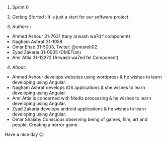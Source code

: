 1.  Sprint 0

2. *Getting Started* : It is just a start for our software project.

3. *Authors* : 
- Ahmed Ashour 31-7631 (tany arwash wa7d f component)
- Nagham Ashraf 31-1058
- Omar Ehab 31-5003, Twiter: @omareh02.
- Zyad Zakaria 31-0935 (DMETian)
- Amr Attia 31-12272 (Arwash wa7ed fel Component)

4. *About*:

- Ahmed Ashour develops websites using wordpress & he wishes to learn developing using Angular.
- Nagham Ashraf develops iOS applications & she wishes to learn developing using Angular.
- Amr Attia is concerned with Media processing & he wishes to learn developing using Angular.
- Zyad Zakaria develops android applications & he wishes to learn developing using Angular.
- Omar Shalaby Conscious observing being of games, film, art and people. Creating a horror game. 

Have a nice day :wink:

